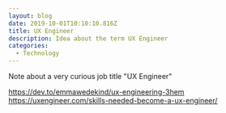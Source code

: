 ```yaml
---
layout: blog
date: 2019-10-01T10:10:10.816Z
title: UX Engineer
description: Idea about the term UX Engineer
categories:
  - Technology
---
```

Note about a very curious job title "UX Engineer"

https://dev.to/emmawedekind/ux-engineering-3hem
https://uxengineer.com/skills-needed-become-a-ux-engineer/

<!--Web制作を始めてから早13年。
まさかここまで続ける仕事になるとは考えてもおらず

デザイナーという言葉に憧れデザイナーを目指していたのですが、私の素質を見抜いたのか私はディレクターの方が向いている、と当時の業界ではよくあった何もしらないのに名前だけはディレクターという名のついた名ばかり新人Webディレクターが誕生しました。

何もできない

数年たち、ある程度のいろんなことが分かってきて、プロジェクトもスムーズに回せるようになってくると、自分のやりたいことがでてきて
しかし、自分で作れないというもどかしさ。
そこで、HTMLCSS

兄がソフトウェアエンジニアである影響もあり、
私の興味はエンジニアリングに向いてきました。

そして、フリーランスになってからは、ずーっとこの肩書きについて考えてきました。
Webデザイナーというにも、
デザインという言葉はすごく難しくて、どちらかというとコーディングも好きだったりする。

-->
